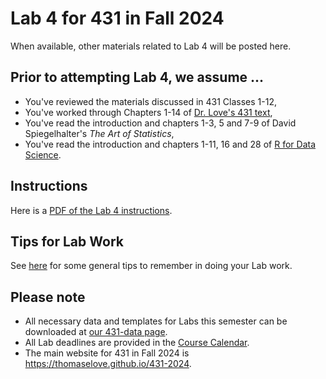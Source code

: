 # Lab 4 for 431 in Fall 2024

When available, other materials related to Lab 4 will be posted here.

## Prior to attempting Lab 4, we assume ...

- You've reviewed the materials discussed in 431 Classes 1-12, 
- You've worked through Chapters 1-14 of [Dr. Love's 431 text](https://thomaselove.github.io/431-book/),
- You've read the introduction and chapters 1-3, 5 and 7-9 of David Spiegelhalter's *The Art of Statistics*,
- You've read the introduction and chapters 1-11, 16 and 28 of [R for Data Science](https://r4ds.hadley.nz/).

## Instructions

Here is a [PDF of the Lab 4 instructions](431-lab4.pdf).

## Tips for Lab Work

See [here](https://github.com/THOMASELOVE/431-labs-2024/blob/main/tips.md) for some general tips to remember in doing your Lab work.


## Please note

- All necessary data and templates for Labs this semester can be downloaded at [our 431-data page](https://github.com/THOMASELOVE/431-data).
- All Lab deadlines are provided in the [Course Calendar](https://thomaselove.github.io/431-2025/calendar.html).
- The main website for 431 in Fall 2024 is <https://thomaselove.github.io/431-2024>.

